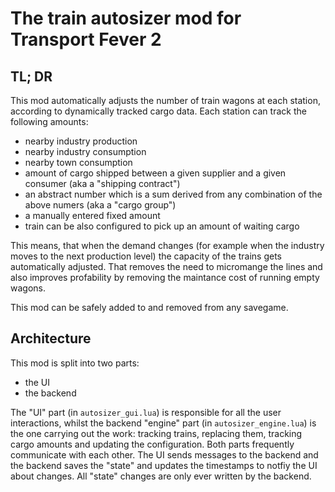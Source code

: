 # The train autosizer mod for Transport Fever 2

## TL; DR

This mod automatically adjusts the number of train wagons at each station, according to dynamically tracked cargo data. Each station can track the following amounts:

- nearby industry production
- nearby industry consumption
- nearby town consumption
- amount of cargo shipped between a given supplier and a given consumer (aka a "shipping contract")
- an abstract number which is a sum derived from any combination of the above numers (aka a "cargo group")
- a manually entered fixed amount
- train can be also configured to pick up an amount of waiting cargo

This means, that when the demand changes (for example when the industry moves to the next production level) the capacity of the trains gets automatically adjusted. That removes the need to micromange the lines and also improves profability by removing the maintance cost of running empty wagons.

This mod can be safely added to and removed from any savegame.

## Architecture

This mod is split into two parts:

- the UI 
- the backend 

The "UI" part (in `autosizer_gui.lua`) is responsible for all the user interactions, whilst the backend "engine" part (in `autosizer_engine.lua`) is the one carrying out the work: tracking trains, replacing them, tracking cargo amounts and updating the configuration. Both parts frequently communicate with each other. The UI sends messages to the backend and the backend saves the "state" and updates the timestamps to notfiy the UI about changes. All "state" changes are only ever written by the backend. 